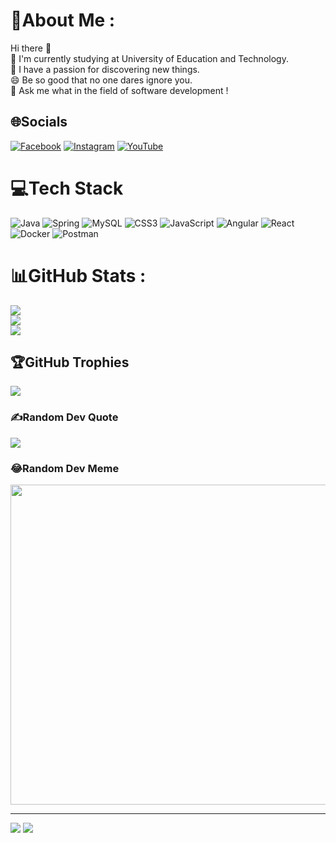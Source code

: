 # 💫About Me :
Hi there 👋  
🌱 I'm currently studying at University of Education and Technology.  
🔭 I have a passion for discovering new things.  
😄 Be so good that no one dares ignore you.  
💬 Ask me what in the field of software development !  

## 🌐Socials
[![Facebook](https://img.shields.io/badge/Facebook-%231877F2.svg?logo=Facebook&logoColor=white)](https://facebook.com/https://www.facebook.com/conduong.cuoj.3) [![Instagram](https://img.shields.io/badge/Instagram-%23E4405F.svg?logo=Instagram&logoColor=white)](https://instagram.com/https://www.instagram.com/hiuu_ne/) [![YouTube](https://img.shields.io/badge/YouTube-%23FF0000.svg?logo=YouTube&logoColor=white)](https://youtube.com/c/https://www.youtube.com/@hieutrantrung1539) 

# 💻Tech Stack
![Java](https://img.shields.io/badge/java-%23ED8B00.svg?style=plastic&logo=java&logoColor=white) ![Spring](https://img.shields.io/badge/spring-%236DB33F.svg?style=plastic&logo=spring&logoColor=white) ![MySQL](https://img.shields.io/badge/mysql-%2300f.svg?style=plastic&logo=mysql&logoColor=white) ![CSS3](https://img.shields.io/badge/css3-%231572B6.svg?style=plastic&logo=css3&logoColor=white) ![JavaScript](https://img.shields.io/badge/javascript-%23323330.svg?style=plastic&logo=javascript&logoColor=%23F7DF1E) ![Angular](https://img.shields.io/badge/angular-%23DD0031.svg?style=plastic&logo=angular&logoColor=white) ![React](https://img.shields.io/badge/react-%2320232a.svg?style=plastic&logo=react&logoColor=%2361DAFB) ![Docker](https://img.shields.io/badge/docker-%230db7ed.svg?style=plastic&logo=docker&logoColor=white) ![Postman](https://img.shields.io/badge/Postman-FF6C37?style=plastic&logo=postman&logoColor=white)
# 📊GitHub Stats :
![](https://github-readme-stats.vercel.app/api?username=Hieu-with-love&theme=radical&hide_border=false&include_all_commits=false&count_private=false)<br/>
![](https://github-readme-streak-stats.herokuapp.com/?user=Hieu-with-love&theme=radical&hide_border=false)<br/>
![](https://github-readme-stats.vercel.app/api/top-langs/?username=Hieu-with-love&theme=radical&hide_border=false&include_all_commits=false&count_private=false&layout=compact)

## 🏆GitHub Trophies
![](https://github-trophies.vercel.app/?username=Hieu-with-love&theme=onedark&no-frame=false&no-bg=false&margin-w=4)

### ✍️Random Dev Quote
![](https://quotes-github-readme.vercel.app/api?type=horizontal&theme=light)

### 😂Random Dev Meme
<img src="https://random-memer.herokuapp.com/" width="512px"/>

---
[![](https://visitcount.itsvg.in/api?id=Hieu-with-love&icon=0&color=0)](https://visitcount.itsvg.in)
[![](https://visitcount.itsvg.in/api?id=Hieu-with-love&label=devzeus%20profile&color=4&icon=9&pretty=true)](https://visitcount.itsvg.in)
